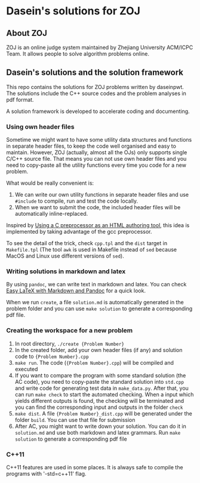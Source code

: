 # Dasein's solutions for ZOJ
## About ZOJ
ZOJ is an online judge system maintained by Zhejiang University ACM/ICPC Team. It allows people to solve algorithm problems online.

## Dasein's solutions and the solution framework
This repo contains the solutions for ZOJ problems written by daseinpwt. The solutions include the C++ source codes and the problem analyses in pdf format.

A solution framework is developed to accelerate coding and documenting.

### Using own header files
Sometime we might want to have some utility data structures and functions in separate header files, to keep the code well organised and easy to maintain. However, ZOJ (actually, almost all the OJs) only supports single C/C++ source file. That means you can not use own header files and you need to copy-paste all the utility functions every time you code for a new problem.

What would be really convenient is:
1. We can write our own utility functions in separate header files and use `#include` to compile, run and test the code locally.
2. When we want to submit the code, the included header files will be automatically inline-replaced.

Inspired by [Using a C preprocessor as an HTML authoring tool](http://jkorpela.fi/html/cpre.html), this idea is implemented by taking advantage of the gcc preprocessor.

To see the detail of the trick, check `cpp.tpl` and the `dist` target in `Makefile.tpl` (The tool `awk` is used in Makefile instead of `sed` because MacOS and Linux use different versions of `sed`).

### Writing solutions in markdown and latex
By using `pandoc`, we can write text in markdown and latex. You can check [Easy LaTeX with Markdown and Pandoc](http://tech.lauritz.me/easy-latex-with-markdown-pandoc/) for a quick look.

When we run `create`, a file `solution.md` is automatically generated in the problem folder and you can use `make solution` to generate a corresponding pdf file.

### Creating the workspace for a new problem
1. In root directory, `./create {Problem Number}`
2. In the created folder, add your own header files (if any) and solution code to `{Problem Number}.cpp`
3. `make run`. The code (`{Problem Number}.cpp`) will be compiled and executed
4. If you want to compare the program with some standard solution (the AC code), you need to copy-paste the standard solution into `std.cpp` and write code for generating test data in `make_data.py`. After that, you can run `make check` to start the automated checking. When a input which yields different outputs is found, the checking will be terminated and you can find the corresponding input and outputs in the folder `check`
5. `make dist`. A file `{Problem Number}_dist.cpp` will be generated under the folder `build`. You can use that file for submission
6. After AC, you might want to write down your solution. You can do it in `solution.md` and use both markdown and latex grammars. Run `make solution` to generate a corresponding pdf file

### C++11
C++11 features are used in some places. It is always safe to compile the programs with '-std=c++11' flag.